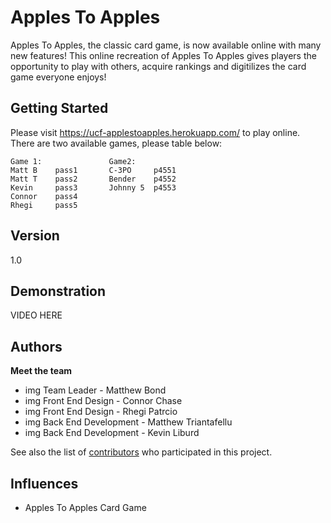 # Apples To Apples

Apples To Apples, the classic card game, is now available online with many new features! This online recreation of Apples To Apples gives players the opportunity to play with others, acquire rankings and digitilizes the card game everyone enjoys!

## Getting Started

Please visit https://ucf-applestoapples.herokuapp.com/ to play online.  There are two available games, please table below:

    Game 1:               Game2:
    Matt B    pass1       C-3PO     p4551
    Matt T    pass2       Bender    p4552
    Kevin     pass3       Johnny 5  p4553
    Connor    pass4
    Rhegi     pass5


## Version

1.0

## Demonstration

VIDEO HERE

## Authors

**Meet the team**

* img Team Leader - Matthew Bond
* img Front End Design - Connor Chase
* img Front End Design - Rhegi Patrcio
* img Back End Development - Matthew Triantafellu
* img Back End Development - Kevin Liburd

See also the list of [contributors](https://github.com/your/project/contributors) who participated in this project.

## Influences

* Apples To Apples Card Game
